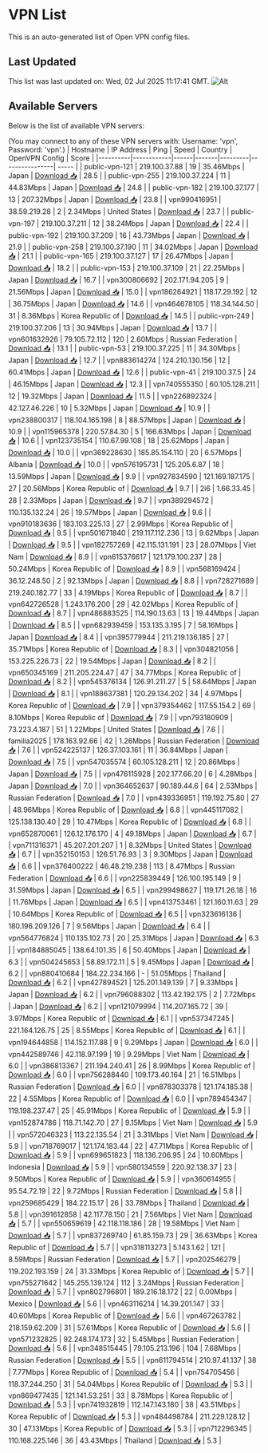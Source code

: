 # VPN List

This is an auto-generated list of Open VPN config files.

## Last Updated

This list was last updated on: Wed, 02 Jul 2025 11:17:41 GMT.
![Alt](https://repobeats.axiom.co/api/embed/186b98318ef1479477931607c1ad7d823f12451f.svg "Repobeats analytics image")

## Available Servers

Below is the list of available VPN servers:

(You may connect to any of these VPN servers with: Username: 'vpn', Password: 'vpn'.)
| Hostname | IP Address | Ping | Speed | Country | OpenVPN Config | Score |
|----------|------------|------|-------|---------|----------------| ----- |
| public-vpn-121 | 219.100.37.88 | 19 | 35.46Mbps | Japan | [Download 📥](./configs/server_0_JP.ovpn) | 28.5 |
| public-vpn-255 | 219.100.37.224 | 11 | 44.83Mbps | Japan | [Download 📥](./configs/server_1_JP.ovpn) | 24.8 |
| public-vpn-182 | 219.100.37.177 | 13 | 207.32Mbps | Japan | [Download 📥](./configs/server_2_JP.ovpn) | 23.8 |
| vpn990416951 | 38.59.219.28 | 2 | 2.34Mbps | United States | [Download 📥](./configs/server_3_US.ovpn) | 23.7 |
| public-vpn-197 | 219.100.37.211 | 12 | 38.24Mbps | Japan | [Download 📥](./configs/server_4_JP.ovpn) | 22.4 |
| public-vpn-192 | 219.100.37.209 | 16 | 43.73Mbps | Japan | [Download 📥](./configs/server_5_JP.ovpn) | 21.9 |
| public-vpn-258 | 219.100.37.190 | 11 | 34.02Mbps | Japan | [Download 📥](./configs/server_6_JP.ovpn) | 21.1 |
| public-vpn-165 | 219.100.37.127 | 17 | 26.47Mbps | Japan | [Download 📥](./configs/server_7_JP.ovpn) | 18.2 |
| public-vpn-153 | 219.100.37.109 | 21 | 22.25Mbps | Japan | [Download 📥](./configs/server_8_JP.ovpn) | 16.7 |
| vpn300806692 | 202.171.94.205 | 9 | 21.56Mbps | Japan | [Download 📥](./configs/server_9_JP.ovpn) | 15.0 |
| vpn186264921 | 118.17.29.192 | 12 | 36.75Mbps | Japan | [Download 📥](./configs/server_10_JP.ovpn) | 14.6 |
| vpn464678105 | 118.34.144.50 | 31 | 8.36Mbps | Korea Republic of | [Download 📥](./configs/server_11_KR.ovpn) | 14.5 |
| public-vpn-249 | 219.100.37.206 | 13 | 30.94Mbps | Japan | [Download 📥](./configs/server_12_JP.ovpn) | 13.7 |
| vpn601632926 | 79.105.72.112 | 120 | 2.60Mbps | Russian Federation | [Download 📥](./configs/server_13_RU.ovpn) | 13.1 |
| public-vpn-53 | 219.100.37.225 | 11 | 34.30Mbps | Japan | [Download 📥](./configs/server_14_JP.ovpn) | 12.7 |
| vpn883614274 | 124.210.130.156 | 12 | 60.41Mbps | Japan | [Download 📥](./configs/server_15_JP.ovpn) | 12.6 |
| public-vpn-41 | 219.100.37.5 | 24 | 46.15Mbps | Japan | [Download 📥](./configs/server_16_JP.ovpn) | 12.3 |
| vpn740555350 | 60.105.128.211 | 12 | 19.32Mbps | Japan | [Download 📥](./configs/server_17_JP.ovpn) | 11.5 |
| vpn226892324 | 42.127.46.226 | 10 | 5.32Mbps | Japan | [Download 📥](./configs/server_18_JP.ovpn) | 10.9 |
| vpn238800317 | 118.104.165.198 | 8 | 88.57Mbps | Japan | [Download 📥](./configs/server_19_JP.ovpn) | 10.9 |
| vpn115965378 | 220.57.84.30 | 5 | 166.63Mbps | Japan | [Download 📥](./configs/server_20_JP.ovpn) | 10.6 |
| vpn123735154 | 110.67.99.108 | 18 | 25.62Mbps | Japan | [Download 📥](./configs/server_21_JP.ovpn) | 10.0 |
| vpn369228630 | 185.85.154.110 | 20 | 6.57Mbps | Albania | [Download 📥](./configs/server_22_AL.ovpn) | 10.0 |
| vpn576195731 | 125.205.6.87 | 18 | 13.59Mbps | Japan | [Download 📥](./configs/server_23_JP.ovpn) | 9.9 |
| vpn927834590 | 121.169.187.175 | 27 | 20.56Mbps | Korea Republic of | [Download 📥](./configs/server_24_KR.ovpn) | 9.7 |
| 2i6 | 1.66.33.45 | 28 | 2.33Mbps | Japan | [Download 📥](./configs/server_25_JP.ovpn) | 9.7 |
| vpn389294572 | 110.135.132.24 | 26 | 19.57Mbps | Japan | [Download 📥](./configs/server_26_JP.ovpn) | 9.6 |
| vpn910183636 | 183.103.225.13 | 27 | 2.99Mbps | Korea Republic of | [Download 📥](./configs/server_27_KR.ovpn) | 9.5 |
| vpn501671840 | 219.117.112.236 | 13 | 9.62Mbps | Japan | [Download 📥](./configs/server_28_JP.ovpn) | 9.5 |
| vpn182757269 | 42.115.131.191 | 23 | 28.07Mbps | Viet Nam | [Download 📥](./configs/server_29_VN.ovpn) | 8.9 |
| vpn615376617 | 121.179.100.237 | 28 | 50.24Mbps | Korea Republic of | [Download 📥](./configs/server_30_KR.ovpn) | 8.9 |
| vpn568169424 | 36.12.248.50 | 2 | 92.13Mbps | Japan | [Download 📥](./configs/server_31_JP.ovpn) | 8.8 |
| vpn728271689 | 219.240.182.77 | 33 | 4.19Mbps | Korea Republic of | [Download 📥](./configs/server_32_KR.ovpn) | 8.7 |
| vpn642726528 | 1.243.176.200 | 29 | 42.02Mbps | Korea Republic of | [Download 📥](./configs/server_33_KR.ovpn) | 8.7 |
| vpn486883525 | 114.190.13.63 | 13 | 19.44Mbps | Japan | [Download 📥](./configs/server_34_JP.ovpn) | 8.5 |
| vpn682939459 | 153.135.3.195 | 7 | 58.16Mbps | Japan | [Download 📥](./configs/server_35_JP.ovpn) | 8.4 |
| vpn395779944 | 211.219.136.185 | 27 | 35.71Mbps | Korea Republic of | [Download 📥](./configs/server_36_KR.ovpn) | 8.3 |
| vpn304821056 | 153.225.226.73 | 22 | 19.54Mbps | Japan | [Download 📥](./configs/server_37_JP.ovpn) | 8.2 |
| vpn650345169 | 211.205.224.47 | 47 | 34.77Mbps | Korea Republic of | [Download 📥](./configs/server_38_KR.ovpn) | 8.2 |
| vpn545376134 | 126.91.211.27 | 5 | 58.64Mbps | Japan | [Download 📥](./configs/server_39_JP.ovpn) | 8.1 |
| vpn188637381 | 120.29.134.202 | 34 | 4.97Mbps | Korea Republic of | [Download 📥](./configs/server_40_KR.ovpn) | 7.9 |
| vpn379354462 | 117.55.154.2 | 69 | 8.10Mbps | Korea Republic of | [Download 📥](./configs/server_41_KR.ovpn) | 7.9 |
| vpn793180909 | 73.223.4.187 | 51 | 1.22Mbps | United States | [Download 📥](./configs/server_42_US.ovpn) | 7.6 |
| familia2025 | 178.163.92.66 | 42 | 1.26Mbps | Russian Federation | [Download 📥](./configs/server_43_RU.ovpn) | 7.6 |
| vpn524225137 | 126.37.103.161 | 11 | 36.84Mbps | Japan | [Download 📥](./configs/server_44_JP.ovpn) | 7.5 |
| vpn547035574 | 60.105.128.211 | 12 | 20.86Mbps | Japan | [Download 📥](./configs/server_45_JP.ovpn) | 7.5 |
| vpn476115928 | 202.177.66.20 | 6 | 4.28Mbps | Japan | [Download 📥](./configs/server_46_JP.ovpn) | 7.0 |
| vpn364652637 | 90.189.44.6 | 64 | 2.53Mbps | Russian Federation | [Download 📥](./configs/server_47_RU.ovpn) | 7.0 |
| vpn439336951 | 119.192.75.80 | 27 | 48.96Mbps | Korea Republic of | [Download 📥](./configs/server_48_KR.ovpn) | 6.8 |
| vpn445117082 | 125.138.130.40 | 29 | 10.47Mbps | Korea Republic of | [Download 📥](./configs/server_49_KR.ovpn) | 6.8 |
| vpn652870061 | 126.12.176.170 | 4 | 49.18Mbps | Japan | [Download 📥](./configs/server_50_JP.ovpn) | 6.7 |
| vpn711316371 | 45.207.201.207 | 1 | 8.32Mbps | United States | [Download 📥](./configs/server_51_US.ovpn) | 6.7 |
| vpn352150153 | 126.51.76.93 | 3 | 9.30Mbps | Japan | [Download 📥](./configs/server_52_JP.ovpn) | 6.6 |
| vpn376400222 | 46.48.219.238 | 113 | 8.47Mbps | Russian Federation | [Download 📥](./configs/server_53_RU.ovpn) | 6.6 |
| vpn225839449 | 126.100.195.149 | 9 | 31.59Mbps | Japan | [Download 📥](./configs/server_54_JP.ovpn) | 6.5 |
| vpn299498627 | 119.171.26.18 | 16 | 11.76Mbps | Japan | [Download 📥](./configs/server_55_JP.ovpn) | 6.5 |
| vpn413753461 | 121.160.11.63 | 29 | 10.64Mbps | Korea Republic of | [Download 📥](./configs/server_56_KR.ovpn) | 6.5 |
| vpn323616136 | 180.196.209.126 | 7 | 9.56Mbps | Japan | [Download 📥](./configs/server_57_JP.ovpn) | 6.4 |
| vpn564776824 | 110.135.102.73 | 20 | 25.31Mbps | Japan | [Download 📥](./configs/server_58_JP.ovpn) | 6.3 |
| vpn184885045 | 138.64.101.35 | 6 | 50.40Mbps | Japan | [Download 📥](./configs/server_59_JP.ovpn) | 6.3 |
| vpn504245653 | 58.89.172.11 | 5 | 9.45Mbps | Japan | [Download 📥](./configs/server_60_JP.ovpn) | 6.2 |
| vpn880410684 | 184.22.234.166 | - | 51.05Mbps | Thailand | [Download 📥](./configs/server_61_TH.ovpn) | 6.2 |
| vpn427894521 | 125.201.149.139 | 7 | 9.33Mbps | Japan | [Download 📥](./configs/server_62_JP.ovpn) | 6.2 |
| vpn796088302 | 113.42.192.175 | 2 | 7.72Mbps | Japan | [Download 📥](./configs/server_63_JP.ovpn) | 6.2 |
| vpn121079994 | 114.207.165.72 | 39 | 3.97Mbps | Korea Republic of | [Download 📥](./configs/server_64_KR.ovpn) | 6.1 |
| vpn537347245 | 221.164.126.75 | 25 | 8.55Mbps | Korea Republic of | [Download 📥](./configs/server_65_KR.ovpn) | 6.1 |
| vpn194644858 | 114.152.117.88 | 9 | 9.29Mbps | Japan | [Download 📥](./configs/server_66_JP.ovpn) | 6.0 |
| vpn442589746 | 42.118.97.199 | 19 | 9.29Mbps | Viet Nam | [Download 📥](./configs/server_67_VN.ovpn) | 6.0 |
| vpn386813367 | 211.194.240.41 | 26 | 8.99Mbps | Korea Republic of | [Download 📥](./configs/server_68_KR.ovpn) | 6.0 |
| vpn756288440 | 109.173.40.164 | 21 | 16.51Mbps | Russian Federation | [Download 📥](./configs/server_69_RU.ovpn) | 6.0 |
| vpn878303378 | 121.174.185.38 | 22 | 4.55Mbps | Korea Republic of | [Download 📥](./configs/server_70_KR.ovpn) | 6.0 |
| vpn789454347 | 119.198.237.47 | 25 | 45.91Mbps | Korea Republic of | [Download 📥](./configs/server_71_KR.ovpn) | 5.9 |
| vpn152874786 | 118.71.142.70 | 27 | 9.15Mbps | Viet Nam | [Download 📥](./configs/server_72_VN.ovpn) | 5.9 |
| vpn572046323 | 113.22.135.54 | 21 | 3.31Mbps | Viet Nam | [Download 📥](./configs/server_73_VN.ovpn) | 5.9 |
| vpn718769017 | 121.174.183.44 | 22 | 47.71Mbps | Korea Republic of | [Download 📥](./configs/server_74_KR.ovpn) | 5.9 |
| vpn699651823 | 118.136.206.95 | 24 | 10.60Mbps | Indonesia | [Download 📥](./configs/server_75_ID.ovpn) | 5.9 |
| vpn580134559 | 220.92.138.37 | 23 | 9.50Mbps | Korea Republic of | [Download 📥](./configs/server_76_KR.ovpn) | 5.9 |
| vpn360614955 | 95.54.72.19 | 22 | 9.72Mbps | Russian Federation | [Download 📥](./configs/server_77_RU.ovpn) | 5.8 |
| vpn259685429 | 184.22.15.17 | 26 | 33.78Mbps | Thailand | [Download 📥](./configs/server_78_TH.ovpn) | 5.8 |
| vpn391612858 | 42.117.78.150 | 21 | 7.56Mbps | Viet Nam | [Download 📥](./configs/server_79_VN.ovpn) | 5.7 |
| vpn550659619 | 42.118.118.186 | 28 | 19.58Mbps | Viet Nam | [Download 📥](./configs/server_80_VN.ovpn) | 5.7 |
| vpn837269740 | 61.85.159.73 | 29 | 36.63Mbps | Korea Republic of | [Download 📥](./configs/server_81_KR.ovpn) | 5.7 |
| vpn318113273 | 5.143.1.62 | 121 | 8.59Mbps | Russian Federation | [Download 📥](./configs/server_82_RU.ovpn) | 5.7 |
| vpn202546279 | 119.202.193.159 | 24 | 31.33Mbps | Korea Republic of | [Download 📥](./configs/server_83_KR.ovpn) | 5.7 |
| vpn755271642 | 145.255.139.124 | 112 | 3.24Mbps | Russian Federation | [Download 📥](./configs/server_84_RU.ovpn) | 5.7 |
| vpn802796801 | 189.216.18.172 | 22 | 0.00Mbps | Mexico | [Download 📥](./configs/server_85_MX.ovpn) | 5.6 |
| vpn463116214 | 14.39.201.147 | 33 | 40.60Mbps | Korea Republic of | [Download 📥](./configs/server_86_KR.ovpn) | 5.6 |
| vpn467263782 | 218.159.62.209 | 31 | 57.61Mbps | Korea Republic of | [Download 📥](./configs/server_87_KR.ovpn) | 5.6 |
| vpn571232825 | 92.248.174.173 | 32 | 5.45Mbps | Russian Federation | [Download 📥](./configs/server_88_RU.ovpn) | 5.6 |
| vpn348515445 | 79.105.213.196 | 104 | 7.68Mbps | Russian Federation | [Download 📥](./configs/server_89_RU.ovpn) | 5.5 |
| vpn611794514 | 210.97.41.137 | 38 | 7.77Mbps | Korea Republic of | [Download 📥](./configs/server_90_KR.ovpn) | 5.4 |
| vpn754705456 | 118.37.244.250 | 31 | 54.04Mbps | Korea Republic of | [Download 📥](./configs/server_91_KR.ovpn) | 5.3 |
| vpn869477435 | 121.141.53.251 | 33 | 8.78Mbps | Korea Republic of | [Download 📥](./configs/server_92_KR.ovpn) | 5.3 |
| vpn741932819 | 112.147.143.180 | 38 | 43.51Mbps | Korea Republic of | [Download 📥](./configs/server_93_KR.ovpn) | 5.3 |
| vpn484498784 | 211.229.128.12 | 30 | 47.13Mbps | Korea Republic of | [Download 📥](./configs/server_94_KR.ovpn) | 5.3 |
| vpn712296345 | 110.168.225.146 | 36 | 43.43Mbps | Thailand | [Download 📥](./configs/server_95_TH.ovpn) | 5.3 |

